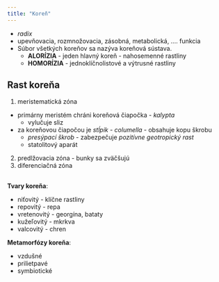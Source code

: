 ```yaml
---
title: "Koreň"
---
```


- *radix*
- upevňovacia, rozmnožovacia, zásobná, metabolická, .... funkcia
- Súbor všetkých koreňov sa nazýva koreňová sústava.
   * **ALORÍZIA** - jeden hlavný koreň - nahosemenné rastliny
   * **HOMORÍZIA** - jednoklíčnolistové a výtrusné rastliny

 ## Rast koreňa

 1. meristematická zóna
   * primárny meristém chráni koreňová čiapočka - *kalypta*
     * vylučuje sliz
   * za koreňovou čiapočou je *stĺpik* - *columella* - obsahuje kopu škrobu
     * *presýpací škrob* - zabezpečuje *pozitívne geotropický rast*
     * statolitový aparát
 2. predlžovacia zóna - bunky sa zväčšujú
 3. diferenciačná zóna

##

**Tvary koreňa**:
- niťovitý - klíčne rastliny
- repovitý - repa
- vretenovitý - georgína, bataty
- kužeľovitý - mkrkva
- valcovitý - chren

**Metamorfózy koreňa**:
- vzdušné
- prilietpavé
- symbiotické
